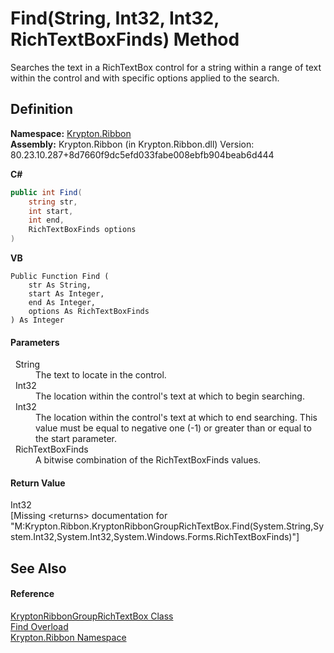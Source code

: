 # Find(String, Int32, Int32, RichTextBoxFinds) Method


Searches the text in a RichTextBox control for a string within a range of text within the control and with specific options applied to the search.



## Definition
**Namespace:** <a href="1e9bc734-cff9-e9b8-f013-94cdac669794.md">Krypton.Ribbon</a>  
**Assembly:** Krypton.Ribbon (in Krypton.Ribbon.dll) Version: 80.23.10.287+8d7660f9dc5efd033fabe008ebfb904beab6d444

**C#**
``` C#
public int Find(
	string str,
	int start,
	int end,
	RichTextBoxFinds options
)
```
**VB**
``` VB
Public Function Find ( 
	str As String,
	start As Integer,
	end As Integer,
	options As RichTextBoxFinds
) As Integer
```



#### Parameters
<dl><dt>  String</dt><dd>The text to locate in the control.</dd><dt>  Int32</dt><dd>The location within the control's text at which to begin searching.</dd><dt>  Int32</dt><dd>The location within the control's text at which to end searching. This value must be equal to negative one (-1) or greater than or equal to the start parameter.</dd><dt>  RichTextBoxFinds</dt><dd>A bitwise combination of the RichTextBoxFinds values.</dd></dl>

#### Return Value
Int32  
\[Missing &lt;returns&gt; documentation for "M:Krypton.Ribbon.KryptonRibbonGroupRichTextBox.Find(System.String,System.Int32,System.Int32,System.Windows.Forms.RichTextBoxFinds)"\]

## See Also


#### Reference
<a href="405a46a1-72b8-c818-b203-0b62cf064e57.md">KryptonRibbonGroupRichTextBox Class</a>  
<a href="028d4bfe-ef5f-7356-8cc5-9aa036db8c4e.md">Find Overload</a>  
<a href="1e9bc734-cff9-e9b8-f013-94cdac669794.md">Krypton.Ribbon Namespace</a>  
